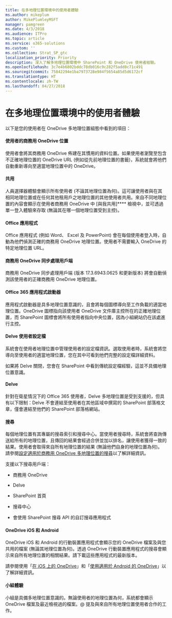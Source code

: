 ```yaml
---
title: 在多地理位置環境中的使用者體驗
ms.author: mikeplum
author: MikePlumleyMSFT
manager: pamgreen
ms.date: 4/3/2018
ms.audience: ITPro
ms.topic: article
ms.service: o365-solutions
ms.custom: ''
ms.collection: Strat_SP_gtc
localization_priority: Priority
description: 深入了解多地理位置環境中 SharePoint 和 OneDrive 使用者經驗。
ms.openlocfilehash: 3c7e4b6802bddc78db016c9c282f5add0c71c491
ms.sourcegitcommit: 75842294e1ba7973728e984f5654a85d5d6172cf
ms.translationtype: HT
ms.contentlocale: zh-TW
ms.lasthandoff: 04/27/2018
---
```

# <a name="user-experience-in-a-multi-geo-environment"></a>在多地理位置環境中的使用者體驗

以下是您的使用者在 OneDrive 多地理位置組態中看到的項目：

#### <a name="users-onedrive-for-business-location"></a>使用者的商務用 OneDrive 位置

使用者會將其商務用 OneDrive 佈建在其慣用的資料位置。如果使用者瀏覽至包含不正確地理位置的 OneDrive URL (例如從先前地理位置的書籤)，系統就會將他們自動重新導向至適當地理位置中的 OneDrive。

#### <a name="sharing"></a>共用

人員選擇器體驗會顯示所有使用者 (不論其地理位置為何)。這可讓使用者與在其相同地理位置或在任何其他租用戶之地理位置的其他使用者共用。來自不同地理位置的內容會顯示在使用者商務用 OneDrive 中 [與我共用]**** 檢視中，並可透過單一登入體驗來存取 (無論其在哪一個地理位置受到主控)。

#### <a name="office-applications"></a>Office 應用程式

Office 應用程式 (例如 Word、 Excel 及 PowerPoint) 會在每個使用者登入時，自動為他們偵測正確的商務用 OneDrive 地理位置。使用者不需要輸入 OneDrive 的特定地理位置 URL。

#### <a name="onedrive-for-business-sync-client"></a>商務用 OneDrive 同步處理用戶端

商務用 OneDrive 同步處理用戶端 (版本 17.3.6943.0625 和更新版本) 將會自動偵測該使用者的正確商務用 OneDrive 地理位置。

#### <a name="office-365-app-launcher"></a>Office 365 應用程式啟動器

應用程式啟動器是具多地理位置意識的，且會將每個圖標導向至工作負載的適當地理位置。OneDrive 圖標指向該使用者 OneDrive 文件庫主控所在的正確地理位置，而 SharePoint 圖標會將所有使用者指向中央位置，因為小組網站仍在該處進行主控。

#### <a name="delve-user-profiles"></a>Delve 使用者設定檔

系統會在使用者地理位置中管理使用者的設定檔資訊。選取使用者時，系統會將您導向至使用者的適當地理位置，您在其中可看到他們完整的設定檔詳細資料。

如果將 Delve 關閉，您會在 SharePoint 中看到傳統設定檔經驗，這並不具備地理位置意識。

#### <a name="delve"></a>Delve

針對在衛星情況下的 Office 365 使用者，Delve 多地理位置是受到支援的，但具有以下限制：Delve 不會連結至使用者在其他區域中撰寫的 SharePoint 部落格文章，僅會連結至他們的 SharePoint 部落格網站。

#### <a name="search"></a>搜尋

每個地理位置有其專屬的搜尋索引和搜尋中心。當使用者搜尋時，系統會將查詢傳送給所有的地理位置，且傳回的結果會經過合併並加以排名，讓使用者獲得一致的結果。使用者會取得來自所有地理位置的結果 (無論他們自身的地理位置為何)。請參閱[設定適用於商務用 OneDrive 多地理位置的搜尋](configure-search-for-multi-geo.md)以了解詳細資訊。

支援以下搜尋用戶端：

-   商務用 OneDrive

-   Delve

-   SharePoint 首頁

-   搜尋中心

-   會使用 SharePoint 搜尋 API 的自訂搜尋應用程式

#### <a name="onedrive-ios-and-android"></a>OneDrive iOS 和 Android 

OneDrive iOS 和 Android 的行動裝置應用程式會顯示您的 OneDrive 檔案及與您共用的檔案 (無論其地理位置為何)。透過 OneDrive 行動裝置應用程式的搜尋會顯示來自所有地理位置的相關結果。請下載這些應用程式的最新版本。

請參閱使用「[在 iOS 上的 OneDrive](https://support.office.com/article/08d5c5b2-ccc6-40eb-a244-fe3597a3c247)」和「[使用適用於 Android 的 OneDrive](https://support.office.com/article/eee1d31c-792d-41d4-8132-f9621b39eb36)」以了解詳細資訊。

#### <a name="teams-experience"></a>小組體驗

小組是具備多地理位置意識的。無論使用者的地理位置為何，系統都會顯示 OneDrive 檔案及最近檢視過的檔案。@ 提及與來自所有地理位置使用者合作的工作。
